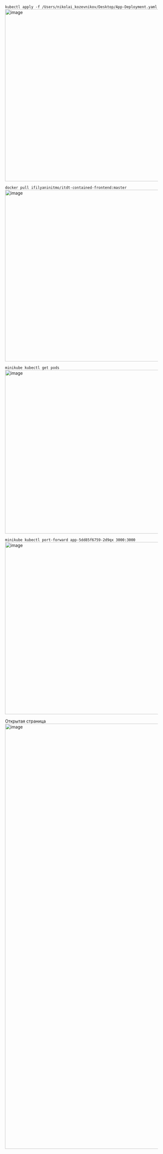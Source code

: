 
``
kubectl apply -f /Users/nikolai_kozevnikov/Desktop/App-Deployment.yaml
``
<img width="567" alt="image" src="https://github.com/nkozhevn/2023_2024-introduction_to_distributed_technologies-K4113c-kozhevnikov_n_m/assets/74055661/1bd614e9-3571-45b4-8d10-1fb3d6f10f87">

``
docker pull ifilyaninitmo/itdt-contained-frontend:master
``
<img width="565" alt="image" src="https://github.com/nkozhevn/2023_2024-introduction_to_distributed_technologies-K4113c-kozhevnikov_n_m/assets/74055661/310c0758-4363-432e-a1bc-d63e0782aef4">

``
minikube kubectl get pods
``
<img width="539" alt="image" src="https://github.com/nkozhevn/2023_2024-introduction_to_distributed_technologies-K4113c-kozhevnikov_n_m/assets/74055661/28dedffd-8708-4fbc-96e3-f447d62a9071">

``
minikube kubectl port-forward app-5dd85f6759-2d9qx 3000:3000
``
<img width="567" alt="image" src="https://github.com/nkozhevn/2023_2024-introduction_to_distributed_technologies-K4113c-kozhevnikov_n_m/assets/74055661/5e580fa8-e33a-464e-89b6-6ca8b9bd8a69">

Открытая страница
<img width="1400" alt="image" src="https://github.com/nkozhevn/2023_2024-introduction_to_distributed_technologies-K4113c-kozhevnikov_n_m/assets/74055661/d7c0e6df-451e-4d17-9df5-f4c32d4073a9">

